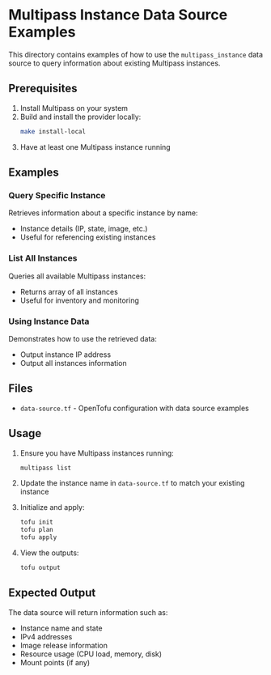 # Multipass Instance Data Source Examples

This directory contains examples of how to use the `multipass_instance` data source to query information about existing Multipass instances.

## Prerequisites

1. Install Multipass on your system
2. Build and install the provider locally:
   ```bash
   make install-local
   ```
3. Have at least one Multipass instance running

## Examples

### Query Specific Instance
Retrieves information about a specific instance by name:
- Instance details (IP, state, image, etc.)
- Useful for referencing existing instances

### List All Instances
Queries all available Multipass instances:
- Returns array of all instances
- Useful for inventory and monitoring

### Using Instance Data
Demonstrates how to use the retrieved data:
- Output instance IP address
- Output all instances information

## Files

- `data-source.tf` - OpenTofu configuration with data source examples

## Usage

1. Ensure you have Multipass instances running:
   ```bash
   multipass list
   ```

2. Update the instance name in `data-source.tf` to match your existing instance

3. Initialize and apply:
   ```bash
   tofu init
   tofu plan
   tofu apply
   ```

4. View the outputs:
   ```bash
   tofu output
   ```

## Expected Output

The data source will return information such as:
- Instance name and state
- IPv4 addresses
- Image release information
- Resource usage (CPU load, memory, disk)
- Mount points (if any)